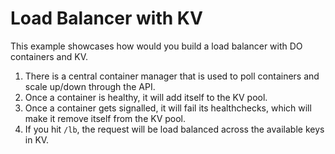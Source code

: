 # Load Balancer with KV

This example showcases how would you build a load balancer with DO containers and KV.

1. There is a central container manager that is used to poll containers and scale up/down through the API.
1. Once a container is healthy, it will add itself to the KV pool.
1. Once a container gets signalled, it will fail its healthchecks, which will make it remove itself from the KV pool.
1. If you hit `/lb`, the request will be load balanced across the available keys in KV.


